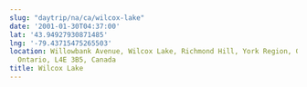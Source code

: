 ```yaml
---
slug: "daytrip/na/ca/wilcox-lake"
date: '2001-01-30T04:37:00'
lat: '43.94927930871485'
lng: '-79.43715475265503'
location: Willowbank Avenue, Wilcox Lake, Richmond Hill, York Region, Golden Horseshoe,
  Ontario, L4E 3B5, Canada
title: Wilcox Lake
---
```



